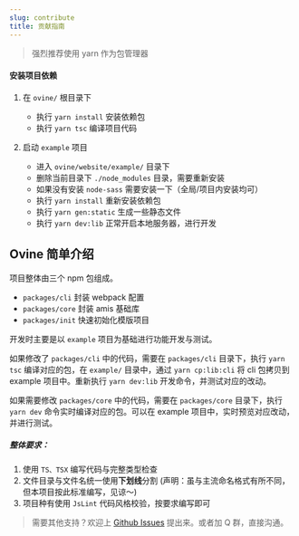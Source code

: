 ```yaml
---
slug: contribute
title: 贡献指南
---
```


> 强烈推荐使用 yarn 作为包管理器

#### 安装项目依赖

1. 在 `ovine/` 根目录下

   - 执行 `yarn install` 安装依赖包
   - 执行 `yarn tsc` 编译项目代码

2. 启动 `example` 项目

   - 进入 `ovine/website/example/` 目录下
   - 删除当前目录下 `./node_modules` 目录，需要重新安装
   - 如果没有安装 `node-sass` 需要安装一下（全局/项目内安装均可）
   - 执行 `yarn install` 重新安装依赖包
   - 执行 `yarn gen:static` 生成一些静态文件
   - 执行 `yarn dev:lib` 正常开启本地服务器，进行开发

## Ovine 简单介绍

项目整体由三个 npm 包组成。

- `packages/cli` 封装 webpack 配置
- `packages/core` 封装 amis 基础库
- `packages/init` 快速初始化模版项目

开发时主要是以 `example` 项目为基础进行功能开发与测试。

如果修改了 `packages/cli` 中的代码，需要在 `packages/cli` 目录下，执行 `yarn tsc` 编译对应的包，在 `example/` 目录中，通过 `yarn cp:lib:cli` 将 cli 包拷贝到 example 项目中。重新执行 `yarn dev:lib` 开发命令，并测试对应的改动。

如果需要修改 `packages/core` 中的代码，需要在 `packages/core` 目录下，执行 `yarn dev` 命令实时编译对应的包。可以在 example 项目中，实时预览对应改动，并进行测试。

##### 整体要求：

1. 使用 `TS、TSX` 编写代码与完整类型检查
2. 文件目录与文件名统一使用**下划线**分割 (声明：虽与主流命名格式有所不同，但本项目按此标准编写，见谅～)
3. 项目种有使用 `JsLint` 代码风格校验，按要求编写即可

> 需要其他支持？欢迎上 [Github Issues](https://github.com/CareyToboo/ovine/issues) 提出来。或者加 Q 群，直接沟通。
